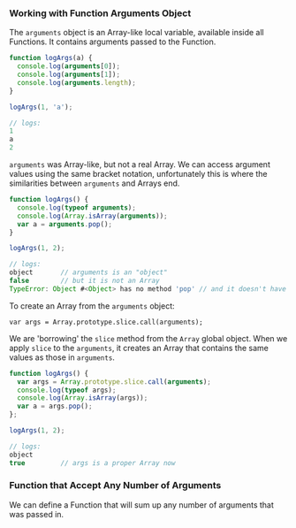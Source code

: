 ### Working with Function Arguments Object

The `arguments` object is an Array-like local variable, available inside all Functions. It contains arguments passed to the Function.

```js
function logArgs(a) {
  console.log(arguments[0]);
  console.log(arguments[1]);
  console.log(arguments.length);
}

logArgs(1, 'a');

// logs:
1
a
2
```

`arguments` was Array-like, but not a real Array.
We can access argument values using the same bracket notation, unfortunately this is where the similarities between `arguments` and Arrays end.

```js
function logArgs() {
  console.log(typeof arguments);
  console.log(Array.isArray(arguments));
  var a = arguments.pop();
}

logArgs(1, 2);

// logs:
object       // arguments is an "object"
false        // but it is not an Array
TypeError: Object #<Object> has no method 'pop' // and it doesn't have the usual Array methods
```

To create an Array from the `arguments` object:

```
var args = Array.prototype.slice.call(arguments);
```

We are 'borrowing' the `slice` method from the `Array` global object. When we apply `slice` to the `arguments`, it creates an Array that contains the same values as those in `arguments`.

```js
function logArgs() {
  var args = Array.prototype.slice.call(arguments);
  console.log(typeof args);
  console.log(Array.isArray(args));
  var a = args.pop();
};

logArgs(1, 2);

// logs:
object
true         // args is a proper Array now
```

### Function that Accept Any Number of Arguments
We can define a Function that will sum up any number of arguments that was passed in.